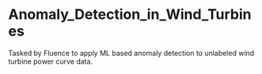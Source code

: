 # Anomaly_Detection_in_Wind_Turbines
Tasked by Fluence to apply ML based anomaly detection to unlabeled wind turbine power curve data.

